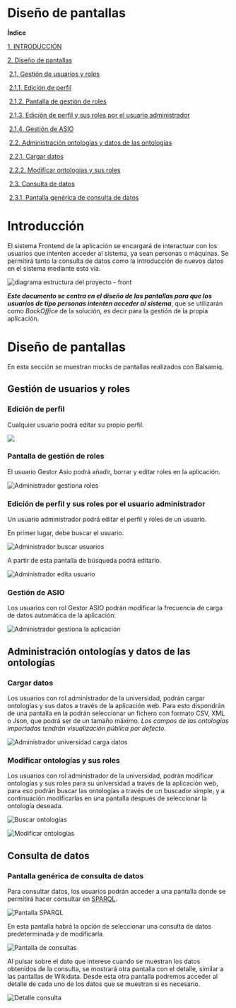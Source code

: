 

# Diseño de pantallas



**Índice**

[1. INTRODUCCIÓN](#introducción)

[2. Diseño de pantallas](#diseño-de-pantallas)

​	[2.1. Gestión de usuarios y roles](#gestión-de-usuarios-y-roles)

​		[2.1.1. Edición de perfil](#edición-de-perfil)

​		[2.1.2. Pantalla de gestión de roles](#pantalla-de-gestión-de-roles)

​		[2.1.3. Edición de perfil y sus roles por el usuario administrador](#edición-de-perfil-y-sus-roles-por-el-usuario-administrador)

​		[2.1.4. Gestión de ASIO](#gestión-de-asio)

​	[2.2. Administración ontologías y datos de las ontologías](#administración-ontologías-y-datos-de-las-ontologías)

​		[2.2.1. Cargar datos](#cargar-datos)

​		[2.2.2. Modificar ontologías y sus roles](#modificar-ontologías-y-sus-roles)

​	[2.3. Consulta de datos](#consulta-de-datos)

​		[2.3.1. Pantalla genérica de consulta de datos](#pantalla-genérica-de-consulta-de-datos)



Introducción
============

El sistema Frontend de la aplicación se encargará de interactuar con los usuarios que intenten acceder al sistema, ya sean personas o máquinas. Se permitirá tanto la consulta de datos como la introducción de nuevos datos en el sistema mediante esta vía.



![diagrama estructura del proyecto - front](./images/diagrama-estructura-del-proyecto-front.jpg)



***Este documento se centra en el diseño de las pantallas para que los usuarios de tipo personas intenten acceder al sistema***, que se utilizarán como *BackOffice* de la solución, es decir para la gestión de la propia aplicación.

Diseño de pantallas
===================

En esta sección se muestran mocks de pantallas realizados con Balsamiq.



Gestión de usuarios y roles
---------------------------



### Edición de perfil

Cualquier usuario podrá editar su propio perfil.

![](./images/mocks/usuario-edita-su-perfil.png)



### Pantalla de gestión de roles

El usuario Gestor Asio podrá añadir, borrar y editar roles en la aplicación.

![Administrador gestiona roles](./images/mocks/administrar-roles.png)



### Edición de perfil y sus roles por el usuario administrador

Un usuario administrador podrá editar el perfil y roles de un usuario.

En primer lugar, debe buscar el usuario.

![Administrador buscar usuarios](./images/mocks/buscar-usuario.png)



A partir de esta pantalla de búsqueda podrá editarlo.

![Administrador edita usuario](./images/mocks/administrador-edita-perfil.png)



### Gestión de ASIO

Los usuarios con rol Gestor ASIO podrán modificar la frecuencia de carga
de datos automática de la aplicación:

![Administrador gestiona la aplicación](./images/mocks/administrador-gestiona-app.png)



Administración ontologías y datos de las ontologías
---------------------------------------------------

### Cargar datos

Los usuarios con rol administrador de la universidad, podrán cargar ontologías y sus datos a través de la aplicación web. Para esto dispondrán de una pantalla en la podrán seleccionar un fichero con formato CSV, XML o Json, que podrá ser de un tamaño máximo. *Los campos de las ontologías importadas tendrán visualización pública por defecto.*

![Administrador universidad carga datos](./images/mocks/cargar-datos.png)

### Modificar ontologías y sus roles

Los usuarios con rol administrador de la universidad, podrán modificar ontologías y sus roles para su universidad a través de la aplicación web, para eso podrán buscar las ontologías a través de un buscador simple, y a continuación modificarlas en una pantalla después de seleccionar la ontología deseada.

![Buscar ontologías](./images/mocks/modificar-ontologías.png)

![Modificar ontologías](./images/mocks/modificar-ontologias-2.png)



Consulta de datos
-----------------

### Pantalla genérica de consulta de datos

Para consultar datos, los usuarios podrán acceder a una pantalla donde se permitirá hacer consultar en [SPARQL](https://es.wikipedia.org/wiki/SPARQL).

![Pantalla SPARQL](./images/mocks/consulta.png)



En esta pantalla habrá la opción de seleccionar una consulta de datos predeterminada y de modificarla.

![Pantalla de consultas](./images/mocks/consulta-predeterminada.png)



Al pulsar sobre el dato que interese cuando se muestran los datos obtenidos de la consulta, se mostrará otra pantalla con el detalle, similar a las pantallas de Wikidata. Desde esta otra pantalla podremos acceder al detalle de cada uno de los datos que se muestran si es necesario.

![Detalle consulta](./images/mocks/detalle-consulta.png)


